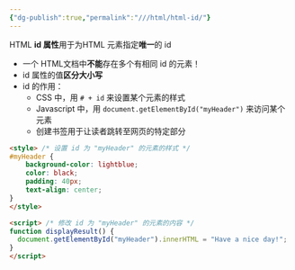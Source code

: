 ```yaml
---
{"dg-publish":true,"permalink":"///html/html-id/"}
---
```


HTML ​**id​ 属性**用于为HTML 元素指定**唯一**的 id
- 一个 HTML文档中**不能**存在多个有相同 id 的元素！
- id 属性的值**区分大小写**
- id 的作用：
	- CSS 中，用 `# + id` 来设置某个元素的样式
	- Javascript 中，用 `document.getElementById("myHeader")` 来访问某个元素
	- 创建书签用于让读者跳转至网页的特定部分

```html
<style> /* 设置 id 为 "myHeader" 的元素的样式 */ 
#myHeader { 
	background-color: lightblue; 
	color: black; 
	padding: 40px; 
	text-align: center; 
}
</style>

<script> /* 修改 id 为 "myHeader" 的元素的内容 */
function displayResult() {
  document.getElementById("myHeader").innerHTML = "Have a nice day!";
}
</script>
```
